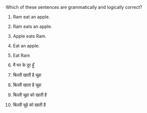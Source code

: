Which of these sentences are grammatically and logically correct?

1. Ram eat an apple.
2. Ram eats an apple.
3. Apple eats Ram.
4. Eat an apple.
5. Eat Ram


1. मैं घर के दूर हूँ
2. बिल्ली खाती है चूहा
3. बिल्ली खाता है चूहा
4. बिल्ली चूहा को खाती है
5. बिल्ली चूहे को खाती है
